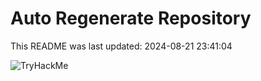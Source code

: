 # Auto Regenerate Repository

This README was last updated: 2024-08-21 23:41:04

 ![TryHackMe](https://tryhackme.com/badge/533634)